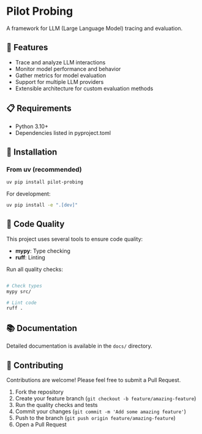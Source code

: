 # Pilot Probing

A framework for LLM (Large Language Model) tracing and evaluation.

## 🚀 Features

- Trace and analyze LLM interactions
- Monitor model performance and behavior
- Gather metrics for model evaluation
- Support for multiple LLM providers
- Extensible architecture for custom evaluation methods

## 📋 Requirements

- Python 3.10+
- Dependencies listed in pyproject.toml

## 🔧 Installation

### From uv (recommended)

```bash
uv pip install pilot-probing
```

For development:

```bash
uv pip install -e ".[dev]"
```


## 🧹 Code Quality

This project uses several tools to ensure code quality:

- **mypy**: Type checking
- **ruff**: Linting

Run all quality checks:

```bash

# Check types
mypy src/

# Lint code
ruff .
```

## 📚 Documentation

Detailed documentation is available in the `docs/` directory.

## 🤝 Contributing

Contributions are welcome! Please feel free to submit a Pull Request.

1. Fork the repository
2. Create your feature branch (`git checkout -b feature/amazing-feature`)
3. Run the quality checks and tests
4. Commit your changes (`git commit -m 'Add some amazing feature'`)
5. Push to the branch (`git push origin feature/amazing-feature`)
6. Open a Pull Request

